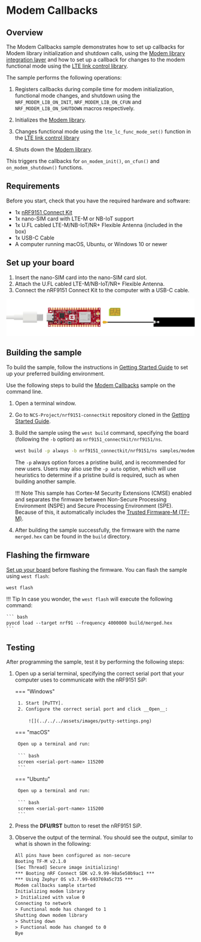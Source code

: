 # Modem Callbacks

## Overview

The Modem Callbacks sample demonstrates how to set up callbacks for Modem library initialization and shutdown calls, using the [Modem library integration layer] and how to set up a callback for changes to the modem functional mode using the [LTE link control library].

The sample performs the following operations:

1. Registers callbacks during compile time for modem initialization, functional mode changes, and shutdown using the `NRF_MODEM_LIB_ON_INIT`, `NRF_MODEM_LIB_ON_CFUN` and `NRF_MODEM_LIB_ON_SHUTDOWN` macros respectively.

2. Initializes the [Modem library].

3. Changes functional mode using the `lte_lc_func_mode_set()` function in the [LTE link control library]

4. Shuts down the [Modem library].

This triggers the callbacks for `on_modem_init()`, `on_cfun()` and `on_modem_shutdown()` functions.

## Requirements

Before you start, check that you have the required hardware and software:

- 1x [nRF9151 Connect Kit](https://makerdiary.com/products/nrf9151-connectkit)
- 1x nano-SIM card with LTE-M or NB-IoT support
- 1x U.FL cabled LTE-M/NB-IoT/NR+ Flexible Antenna (included in the box)
- 1x USB-C Cable
- A computer running macOS, Ubuntu, or Windows 10 or newer

## Set up your board

1. Insert the nano-SIM card into the nano-SIM card slot.
2. Attach the U.FL cabled LTE-M/NB-IoT/NR+ Flexible Antenna.
3. Connect the nRF9151 Connect Kit to the computer with a USB-C cable.

![](../../../assets/images/connecting_board_with_lteant.gif)

## Building the sample

To build the sample, follow the instructions in [Getting Started Guide] to set up your preferred building environment.

Use the following steps to build the [Modem Callbacks] sample on the command line.

1. Open a terminal window.

2. Go to `NCS-Project/nrf9151-connectkit` repository cloned in the [Getting Started Guide].

3. Build the sample using the `west build` command, specifying the board (following the `-b` option) as `nrf9151_connectkit/nrf9151/ns`.

	``` bash
	west build -p always -b nrf9151_connectkit/nrf9151/ns samples/modem_callbacks
	```

	The `-p` always option forces a pristine build, and is recommended for new users. Users may also use the `-p auto` option, which will use heuristics to determine if a pristine build is required, such as when building another sample.

	!!! Note
		This sample has Cortex-M Security Extensions (CMSE) enabled and separates the firmware between Non-Secure Processing Environment (NSPE) and Secure Processing Environment (SPE). Because of this, it automatically includes the [Trusted Firmware-M (TF-M)].

4. After building the sample successfully, the firmware with the name `merged.hex` can be found in the `build` directory.

## Flashing the firmware

[Set up your board](#set-up-your-board) before flashing the firmware. You can flash the sample using `west flash`:

``` bash
west flash
```

!!! Tip
	In case you wonder, the `west flash` will execute the following command:

	``` bash
	pyocd load --target nrf91 --frequency 4000000 build/merged.hex
	```

## Testing

After programming the sample, test it by performing the following steps:

1. Open up a serial terminal, specifying the correct serial port that your computer uses to communicate with the nRF9151 SiP:

	=== "Windows"

		1. Start [PuTTY].
		2. Configure the correct serial port and click __Open__:

			![](../../../assets/images/putty-settings.png)

	=== "macOS"

		Open up a terminal and run:

		``` bash
		screen <serial-port-name> 115200
		```

	=== "Ubuntu"

		Open up a terminal and run:

		``` bash
		screen <serial-port-name> 115200
		```

2. Press the __DFU/RST__ button to reset the nRF9151 SiP.

3. Observe the output of the terminal. You should see the output, similar to what is shown in the following:

	``` { .txt .no-copy linenums="1" title="Terminal" }
	All pins have been configured as non-secure
	Booting TF-M v2.1.0
	[Sec Thread] Secure image initializing!
	*** Booting nRF Connect SDK v2.9.99-98a5e50b9ac1 ***
	*** Using Zephyr OS v3.7.99-693769a5c735 ***
	Modem callbacks sample started
	Initializing modem library
	> Initialized with value 0
	Connecting to network
	> Functional mode has changed to 1
	Shutting down modem library
	> Shutting down
	> Functional mode has changed to 0
	Bye
	```

[Modem library integration layer]: https://docs.nordicsemi.com/bundle/ncs-latest/page/nrf/libraries/modem/nrf_modem_lib/index.html#nrf-modem-lib-readme
[LTE link control library]: https://docs.nordicsemi.com/bundle/ncs-latest/page/nrf/libraries/modem/lte_lc.html#lte-lc-readme
[Modem library]: https://docs.nordicsemi.com/bundle/ncs-latest/page/nrfxlib/nrf_modem/README.html#nrf-modem
[Getting Started Guide]: ../getting-started.md
[Modem Callbacks]: https://github.com/makerdiary/nrf9151-connectkit/tree/main/samples/modem_callbacks
[Trusted Firmware-M (TF-M)]: https://docs.nordicsemi.com/bundle/ncs-latest/page/nrf/security/tfm.html#ug-tfm
[PuTTY]: https://apps.microsoft.com/store/detail/putty/XPFNZKSKLBP7RJ
